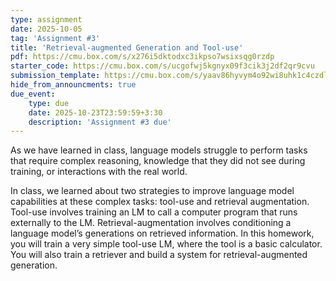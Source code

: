 ```yaml
---
type: assignment
date: 2025-10-05
tag: 'Assignment #3'
title: 'Retrieval-augmented Generation and Tool-use'
pdf: https://cmu.box.com/s/x276i5dktodxc3ikpso7wsixsqg0rzdp
starter_code: https://cmu.box.com/s/ucgofwj5kgnyx09f3cik3j2df2qr9cvu
submission_template: https://cmu.box.com/s/yaav86hyvym4o92wi8uhk1c4czdlpkvx
hide_from_announcments: true
due_event: 
    type: due
    date: 2025-10-23T23:59:59+3:30
    description: 'Assignment #3 due'
---
```


As we have learned in class, language models struggle to perform tasks that require complex reasoning, knowledge that they did not see during training, or interactions with the real world.

In class, we learned about two strategies to improve language model capabilities at these complex tasks: tool-use and retrieval augmentation. Tool-use involves training an LM to call a computer program that runs externally to the LM. Retrieval-augmentation involves conditioning a language model’s generations on retrieved information. In this homework, you will train a very simple tool-use LM, where the tool is a basic calculator. You will also train a retriever and build a system for retrieval-augmented generation.